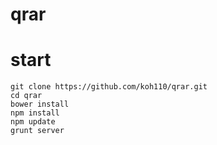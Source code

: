 # qrar

# start
```
git clone https://github.com/koh110/qrar.git
cd qrar
bower install
npm install
npm update
grunt server
```

